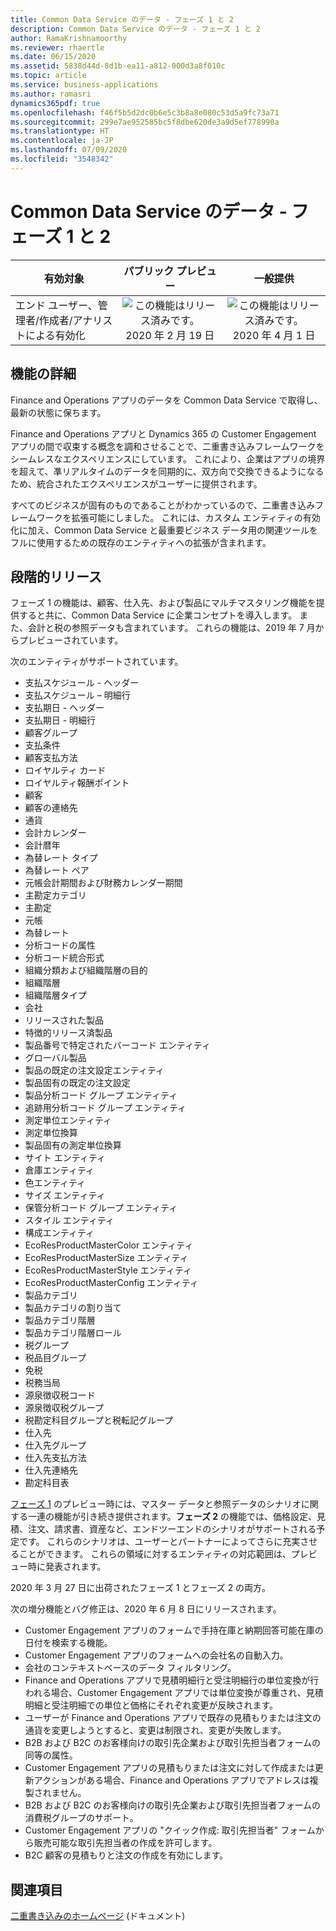 ```yaml
---
title: Common Data Service のデータ - フェーズ 1 と 2
description: Common Data Service のデータ - フェーズ 1 と 2
author: RamaKrishnamoorthy
ms.reviewer: rhaertle
ms.date: 06/15/2020
ms.assetid: 5838d44d-8d1b-ea11-a812-000d3a8f010c
ms.topic: article
ms.service: business-applications
ms.author: ramasri
dynamics365pdf: true
ms.openlocfilehash: f46f5b5d2dc0b6e5c3b8a8e080c53d5a9fc73a71
ms.sourcegitcommit: 299e7ae952585bc5f8dbe620de3a9d5ef778990a
ms.translationtype: HT
ms.contentlocale: ja-JP
ms.lasthandoff: 07/09/2020
ms.locfileid: "3548342"
---
```

# <a name="data-in-common-data-service--phase-1--2"></a>Common Data Service のデータ - フェーズ 1 と 2


| 有効対象    |  パブリック プレビュー | 一般提供 | 
| ---------- | :----------: |:----------: |
|エンド ユーザー、管理者/作成者/アナリストによる有効化|![この機能はリリース済みです。](/dynamics365-release-plan/media/green-checkmark.png "この機能はリリース済みです。") 2020 年 2 月 19 日| ![この機能はリリース済みです。](/dynamics365-release-plan/media/green-checkmark.png "この機能はリリース済みです。") 2020 年 4 月 1 日|






## <a name="feature-details"></a>機能の詳細
<!--feature detail start -->
Finance and Operations アプリのデータを Common Data Service で取得し、最新の状態に保ちます。 

Finance and Operations アプリと Dynamics 365 の Customer Engagement アプリの間で収束する概念を調和させることで、二重書き込みフレームワークをシームレスなエクスペリエンスにしています。 これにより、企業はアプリの境界を超えて、凖リアルタイムのデータを同期的に、双方向で交換できるようになるため、統合されたエクスペリエンスがユーザーに提供されます。 

すべてのビジネスが固有のものであることがわかっているので、二重書き込みフレームワークを拡張可能にしました。 これには、カスタム エンティティの有効化に加え、Common Data Service と最重要ビジネス データ用の関連ツールをフルに使用するための既存のエンティティへの拡張が含まれます。

## <a name="phased-release"></a>段階的リリース
フェーズ 1 の機能は、顧客、仕入先、および製品にマルチマスタリング機能を提供すると共に、Common Data Service に企業コンセプトを導入します。 また、会計と税の参照データも含まれています。 これらの機能は、2019 年 7 月からプレビューされています。 

次のエンティティがサポートされています。 

* 支払スケジュール - ヘッダー  
* 支払スケジュール – 明細行
* 支払期日 - ヘッダー
* 支払期日 - 明細行
* 顧客グループ
* 支払条件
* 顧客支払方法
* ロイヤルティ カード
* ロイヤルティ報酬ポイント
* 顧客
* 顧客の連絡先
* 通貨
* 会計カレンダー
* 会計暦年
* 為替レート タイプ
* 為替レート ペア
* 元帳会計期間および財務カレンダー期間
* 主勘定カテゴリ
* 主勘定
* 元帳
* 為替レート
* 分析コードの属性
* 分析コード統合形式
* 組織分類および組織階層の目的
* 組織階層
* 組織階層タイプ
* 会社
* リリースされた製品
* 特徴的リリース済製品
* 製品番号で特定されたバーコード エンティティ
* グローバル製品
* 製品の既定の注文設定エンティティ
* 製品固有の既定の注文設定
* 製品分析コード グループ エンティティ
* 追跡用分析コード グループ エンティティ
* 測定単位エンティティ
* 測定単位換算
* 製品固有の測定単位換算
* サイト エンティティ
* 倉庫エンティティ
* 色エンティティ
* サイズ エンティティ
* 保管分析コード グループ エンティティ
* スタイル エンティティ
* 構成エンティティ
* EcoResProductMasterColor エンティティ
* EcoResProductMasterSize エンティティ
* EcoResProductMasterStyle エンティティ
* EcoResProductMasterConfig エンティティ
* 製品カテゴリ
* 製品カテゴリの割り当て
* 製品カテゴリ階層
* 製品カテゴリ階層ロール
* 税グループ
* 税品目グループ
* 免税
* 税務当局
* 源泉徴収税コード
* 源泉徴収税グループ
* 税勘定科目グループと税転記グループ
* 仕入先
* 仕入先グループ
* 仕入先支払方法
* 仕入先連絡先
* 勘定科目表

[フェーズ 1](https://docs.microsoft.com/dynamics365-release-plan/2019wave2/finance-operations-crossapp-capabilities/data-common-data-service-phase-1) のプレビュー時には、マスター データと参照データのシナリオに関する一連の機能が引き続き提供されます。**フェーズ 2** の機能では、価格設定、見積、注文、請求書、資産など、エンドツーエンドのシナリオがサポートされる予定です。 これらのシナリオは、ユーザーとパートナーによってさらに充実させることができます。 これらの領域に対するエンティティの対応範囲は、プレビュー時に発表されます。 

2020 年 3 月 27 日に出荷されたフェーズ 1 とフェーズ 2 の両方。 

次の増分機能とバグ修正は、2020 年 6 月 8 日にリリースされます。

* Customer Engagement アプリのフォームで手持在庫と納期回答可能在庫の日付を検索する機能。
* Customer Engagement アプリのフォームへの会社名の自動入力。
* 会社のコンテキストベースのデータ フィルタリング。
* Finance and Operations アプリで見積明細行と受注明細行の単位変換が行われる場合、Customer Engagement アプリでは単位変換が尊重され、見積明細と受注明細での単位と価格にそれぞれ変更が反映されます。
* ユーザーが Finance and Operations アプリで既存の見積もりまたは注文の通貨を変更しようとすると、変更は制限され、変更が失敗します。
* B2B および B2C のお客様向けの取引先企業および取引先担当者フォームの同等の属性。
* Customer Engagement アプリの見積もりまたは注文に対して作成または更新アクションがある場合、Finance and Operations アプリでアドレスは複製されません。
* B2B および B2C のお客様向けの取引先企業および取引先担当者フォームの消費税グループのサポート。
* Customer Engagement アプリの "クイック作成: 取引先担当者" フォームから販売可能な取引先担当者の作成を許可します。
* B2C 顧客の見積もりと注文の作成を有効にします。
<!--feature detail end -->










## <a name="see-also"></a>関連項目

<!--docs start-->
[二重書き込みのホームページ](https://docs.microsoft.com/dynamics365/fin-ops-core/dev-itpro/data-entities/dual-write/dual-write-home-page) (ドキュメント)
<!--docs end-->
